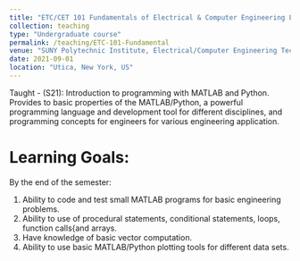 ```yaml
---
title: "ETC/CET 101 Fundamentals of Electrical & Computer Engineering Lab"
collection: teaching
type: "Undergraduate course"
permalink: /teaching/ETC-101-Fundamental
venue: "SUNY Polytechnic Institute, Electrical/Computer Engineering Technology"
date: 2021-09-01
location: "Utica, New York, US"
---
```

Taught - (S21): Introduction to programming with MATLAB and Python. Provides to basic properties of the MATLAB/Python, a powerful programming language and development tool for different disciplines, and programming concepts for engineers for various engineering application.

Learning Goals:
======
By the end of the semester:
1. Ability to code and test small MATLAB programs for basic engineering problems.
2. Ability to use of procedural statements, conditional statements, loops, function calls{and arrays.
3. Have knowledge of basic vector computation.
3. Ability to use basic MATLAB/Python plotting tools for different data sets.